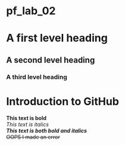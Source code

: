 # pf_lab_02
# A first level heading
## A second level heading
### A third level heading
# Introduction to GitHub
**This text is bold**\
*This text is italics*\
***This text is both bold and italics***\
~~OOPS I made an error~~
